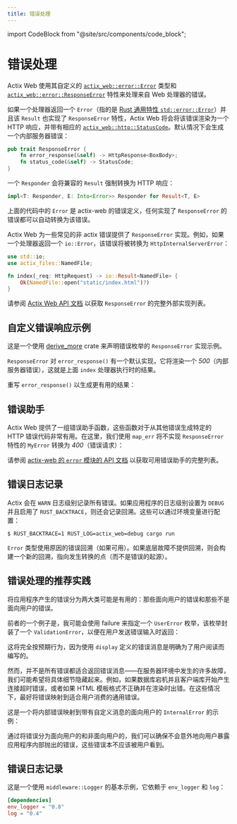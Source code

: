```yaml
---
title: 错误处理
---
```


import CodeBlock from "@site/src/components/code_block";

# 错误处理

Actix Web 使用其自定义的 [`actix_web::error::Error`][actixerror] 类型和 [`actix_web::error::ResponseError`][responseerror] 特性来处理来自 Web 处理器的错误。

如果一个处理器返回一个 `Error`（指的是 [Rust 通用特性 `std::error::Error`][stderror]）并且该 `Result` 也实现了 `ResponseError` 特性，Actix Web 将会将该错误渲染为一个 HTTP 响应，并带有相应的 [`actix_web::http::StatusCode`][status_code]。默认情况下会生成一个内部服务器错误：

```rust
pub trait ResponseError {
    fn error_response(&self) -> HttpResponse<BoxBody>;
    fn status_code(&self) -> StatusCode;
}
```

一个 `Responder` 会将兼容的 `Result` 强制转换为 HTTP 响应：

```rust
impl<T: Responder, E: Into<Error>> Responder for Result<T, E>
```

上面的代码中的 `Error` 是 actix-web 的错误定义，任何实现了 `ResponseError` 的错误都可以自动转换为该错误。

Actix Web 为一些常见的非 actix 错误提供了 `ResponseError` 实现。例如，如果一个处理器返回一个 `io::Error`，该错误将被转换为 `HttpInternalServerError`：

```rust
use std::io;
use actix_files::NamedFile;

fn index(_req: HttpRequest) -> io::Result<NamedFile> {
    Ok(NamedFile::open("static/index.html")?)
}
```

请参阅 [Actix Web API 文档][responseerrorimpls] 以获取 `ResponseError` 的完整外部实现列表。

## 自定义错误响应示例

这是一个使用 [derive_more] crate 来声明错误枚举的 `ResponseError` 实现示例。

<CodeBlock example="errors" file="main.rs" section="response-error" />

`ResponseError` 对 `error_response()` 有一个默认实现，它将渲染一个 _500_（内部服务器错误），这就是上面 `index` 处理器执行时的结果。

重写 `error_response()` 以生成更有用的结果：

<CodeBlock example="errors" file="override_error.rs" section="override" />

## 错误助手

Actix Web 提供了一组错误助手函数，这些函数对于从其他错误生成特定的 HTTP 错误代码非常有用。在这里，我们使用 `map_err` 将不实现 `ResponseError` 特性的 `MyError` 转换为 _400_（错误请求）：

<CodeBlock example="errors" file="helpers.rs" section="helpers" />

请参阅 [actix-web 的 `error` 模块的 API 文档][actixerror] 以获取可用错误助手的完整列表。

## 错误日志记录

Actix 会在 `WARN` 日志级别记录所有错误。如果应用程序的日志级别设置为 `DEBUG` 并且启用了 `RUST_BACKTRACE`，则还会记录回溯。这些可以通过环境变量进行配置：

```shell-session
$ RUST_BACKTRACE=1 RUST_LOG=actix_web=debug cargo run
```

`Error` 类型使用原因的错误回溯（如果可用）。如果底层故障不提供回溯，则会构建一个新的回溯，指向发生转换的点（而不是错误的起源）。

## 错误处理的推荐实践

将应用程序产生的错误分为两大类可能是有用的：那些面向用户的错误和那些不是面向用户的错误。

前者的一个例子是，我可能会使用 failure 来指定一个 `UserError` 枚举，该枚举封装了一个 `ValidationError`，以便在用户发送错误输入时返回：

<CodeBlock example="errors" file="recommend_one.rs" section="recommend-one" />

这将完全按预期行为，因为使用 `display` 定义的错误消息是明确为了用户阅读而编写的。

然而，并不是所有错误都适合返回错误消息——在服务器环境中发生的许多故障，我们可能希望将具体细节隐藏起来。例如，如果数据库宕机并且客户端库开始产生连接超时错误，或者如果 HTML 模板格式不正确并在渲染时出错。在这些情况下，最好将错误映射到适合用户消费的通用错误。

这是一个将内部错误映射到带有自定义消息的面向用户的 `InternalError` 的示例：

<CodeBlock example="errors" file="recommend_two.rs" section="recommend-two" />

通过将错误分为面向用户的和非面向用户的，我们可以确保不会意外地向用户暴露应用程序内部抛出的错误，这些错误本不应该被用户看到。

## 错误日志记录

这是一个使用 `middleware::Logger` 的基本示例，它依赖于 `env_logger` 和 `log`：

```toml
[dependencies]
env_logger = "0.8"
log = "0.4"
```

<CodeBlock example="errors" file="logging.rs" section="logging" />

[actixerror]: https://docs.rs/actix-web/4/actix_web/error/struct.Error.html
[errorhelpers]: https://docs.rs/actix-web/4/actix_web/error/trait.ResponseError.html
[derive_more]: https://crates.io/crates/derive_more
[responseerror]: https://docs.rs/actix-web/4/actix_web/error/trait.ResponseError.html
[responseerrorimpls]: https://docs.rs/actix-web/4/actix_web/error/trait.ResponseError.html#foreign-impls
[stderror]: https://doc.rust-lang.org/std/error/trait.Error.html
[status_code]: https://docs.rs/actix-web/4/actix_web/http/struct.StatusCode.html
